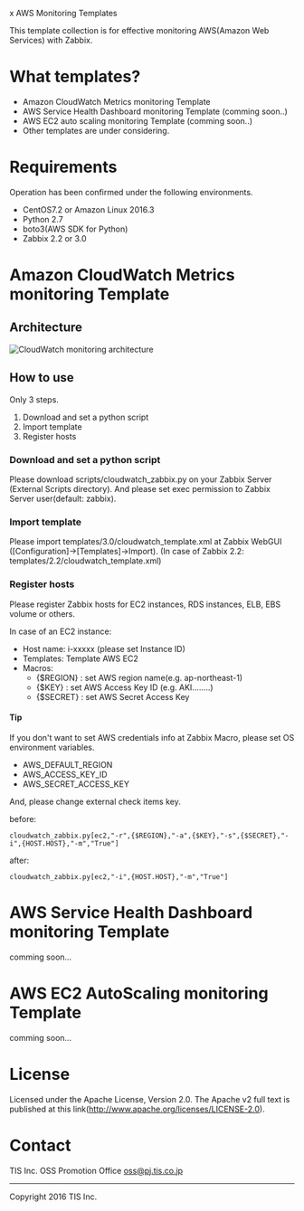 x AWS Monitoring Templates

This template collection is for effective monitoring AWS(Amazon Web Services) with Zabbix.

# What templates?

* Amazon CloudWatch Metrics monitoring Template
* AWS Service Health Dashboard monitoring Template (comming soon..)
* AWS EC2 auto scaling monitoring Template (comming soon..)
* Other templates are under considering.

# Requirements

Operation has been confirmed under the following environments.

* CentOS7.2 or Amazon Linux 2016.3
* Python 2.7
* boto3(AWS SDK for Python)
* Zabbix 2.2 or 3.0

# Amazon CloudWatch Metrics monitoring Template
## Architecture

![CloudWatch monitoring architecture](https://raw.github.com/wiki/tech-sketch/zabbix_aws_template/images/cloudwatch_zabbix_arch.png)

## How to use

Only 3 steps.

1. Download and set a python script
2. Import template
3. Register hosts

### Download and set a python script

Please download scripts/cloudwatch_zabbix.py on your Zabbix Server (External Scripts directory).
And please set exec permission to Zabbix Server user(default: zabbix).

### Import template

Please import templates/3.0/cloudwatch_template.xml at Zabbix WebGUI ([Configuration]->[Templates]->Import).
(In case of Zabbix 2.2: templates/2.2/cloudwatch_template.xml)

### Register hosts

Please register Zabbix hosts for EC2 instances, RDS instances, ELB, EBS volume or others.

In case of an EC2 instance:

* Host name: i-xxxxx (please set Instance ID)
* Templates: Template AWS EC2
* Macros:
    * {$REGION} : set AWS region name(e.g. ap-northeast-1)
    * {$KEY} : set AWS Access Key ID (e.g. AKI........)
    * {$SECRET} : set AWS Secret Access Key

#### Tip

If you don't want to set AWS credentials info at Zabbix Macro, please set OS environment variables.

* AWS_DEFAULT_REGION
* AWS_ACCESS_KEY_ID
* AWS_SECRET_ACCESS_KEY

And, please change external check items key.

before:
```
cloudwatch_zabbix.py[ec2,"-r",{$REGION},"-a",{$KEY},"-s",{$SECRET},"-i",{HOST.HOST},"-m","True"]
```

after:
```
cloudwatch_zabbix.py[ec2,"-i",{HOST.HOST},"-m","True"]
```


# AWS Service Health Dashboard monitoring Template

comming soon...

# AWS EC2 AutoScaling monitoring Template

comming soon...

# License

Licensed under the Apache License, Version 2.0.
The Apache v2 full text is published at this link(http://www.apache.org/licenses/LICENSE-2.0).

# Contact

TIS Inc.
OSS Promotion Office
oss@pj.tis.co.jp

---
Copyright 2016 TIS Inc.
